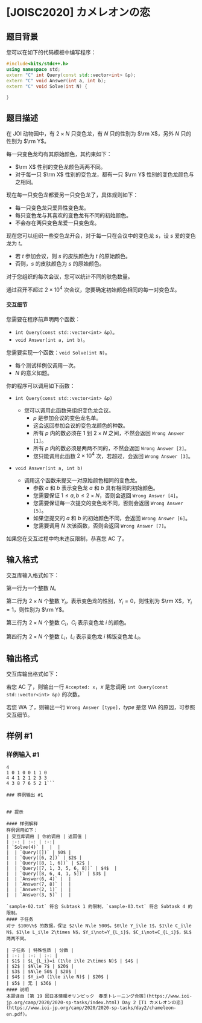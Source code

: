 # [JOISC2020] カメレオンの恋

## 题目背景

您可以在如下的代码模板中编写程序：

```cpp
#include<bits/stdc++.h>
using namespace std;
extern "C" int Query(const std::vector<int> &p);
extern "C" void Answer(int a, int b);
extern "C" void Solve(int N) {
	
}
```

## 题目描述

在 JOI 动物园中，有 $2\times N$ 只变色龙，有 $N$ 只的性别为 $\rm X$，另外 $N$ 只的性别为 $\rm Y$。

每一只变色龙均有其原始颜色，其约束如下：
- $\rm X$ 性别的变色龙颜色两两不同。
- 对于每一只 $\rm X$ 性别的变色龙，都有一只 $\rm Y$ 性别的变色龙颜色与之相同。

现在每一只变色龙都爱另一只变色龙了，具体规则如下：
- 每一只变色龙只爱异性变色龙。
- 每只变色龙与其喜欢的变色龙有不同的初始颜色。
- 不会存在两只变色龙爱一只变色龙。

现在您可以组织一些变色龙开会，对于每一只在会议中的变色龙 $s$，设 $s$ 爱的变色龙为 $t$。

- 若 $t$ 参加会议，则 $s$ 的皮肤颜色为 $t$ 的原始颜色。
- 否则，$s$ 的皮肤颜色为 $s$ 的原始颜色。

对于您组织的每次会议，您可以统计不同的肤色数量。

通过召开不超过 $2\times 10^4$ 次会议，您要确定初始颜色相同的每一对变色龙。

#### 交互细节
您需要在程序前声明两个函数：
- `int Query(const std::vector<int> &p)`。
- `void Answer(int a, int b)`。

您需要实现一个函数：`void Solve(int N)`。
- 每个测试样例仅调用一次。
- $N$ 的意义如题。

你的程序可以调用如下函数：
- `int Query(const std::vector<int> &p)`
   - 您可以调用此函数来组织变色龙会议。
       - $p$ 是参加会议的变色龙名单。
       - 这会返回参加会议的变色龙颜色的种数。
       - 所有 $p$ 内的数必须在 $1$ 到 $2\times N$ 之间，不然会返回 `Wrong Answer [1]`。
       - 所有 $p$ 内的数必须是两两不同的，不然会返回 `Wrong Answer [2]`。
       - 您只能调用此函数 $2\times 10^4$ 次，若超过，会返回 `Wrong Answer [3]`。
     
- `void Answer(int a, int b)`
   - 调用这个函数来提交一对原始颜色相同的变色龙。
       - 参数 $a$ 和 $b$ 表示变色龙 $a$ 和 $b$ 具有相同的初始颜色。
       - 您需要保证 $1\le a,b\le 2\times N$，否则会返回 `Wrong Answer [4]`。
       - 您需要保证每一次提交的变色龙不同，否则会返回 `Wrong Answer [5]`。
       - 如果您提交的 $a$ 和 $b$ 的初始颜色不同，会返回 `Wrong Answer [6]`。
       - 您需要调用 $N$ 次该函数，否则会返回 `Wrong Answer [7]`。
       
如果您在交互过程中均未违反限制，恭喜您 AC 了。

## 输入格式

交互库输入格式如下：

第一行为一个整数 $N$。

第二行为 $2\times N$ 个整数 $Y_i$，表示变色龙的性别，$Y_i=0$，则性别为 $\rm X$，$Y_i=1$，则性别为 $\rm Y$。

第三行为 $2\times N$ 个整数 $C_i$，$C_i$ 表示变色龙 $i$ 的颜色。

第四行为 $2\times N$ 个整数 $L_i$，$L_i$ 表示变色龙 $i$  稀饭变色龙 $L_i$。

## 输出格式

交互库输出格式如下：

若您 AC 了，则输出一行 `Accepted: x`，$x$ 是您调用 `int Query(const std::vector<int> &p)` 的次数。

若您 WA 了，则输出一行 `Wrong Answer [type]`，$type$ 是您 WA 的原因，可参照交互细节。

## 样例 #1

### 样例输入 #1
```
4
1 0 1 0 0 1 1 0
4 4 1 2 1 2 3 3
4 3 8 7 6 5 2 1```

### 样例输出 #1

```
```

## 提示

#### 样例解释
样例调用如下：
| 交互库调用 | 你的调用 | 返回值 |
| :-: | :-: | :-:|
| `Solve(4)` |  |  |
|  | `Query([])` | $0$ |
|  | `Query([6, 2])` | $2$ |
|  | `Query([8, 1, 6])` | $2$ |
|  | `Query([7, 1, 3, 5, 6, 8])` | $4$  |
|  | `Query([8, 6, 4, 1, 5])` | $3$ | 
|  | `Answer(6, 4)` |  |
|  | `Answer(7, 8)` |  |
|  | `Answer(2, 1)` |  |
|  | `Answer(3, 5)` |  |

`sample-02.txt` 符合 Subtask 1 的限制，`sample-03.txt` 符合 Subtask 4 的限制。
#### 子任务
对于 $100\%$ 的数据，保证 $2\le N\le 500$，$0\le Y_i\le 1$，$1\le C_i\le N$，$1\le L_i\le 2\times N$，$Y_i\not=Y_{L_i}$，$C_i\not=C_{L_i}$，$L$ 两两不同。

| 子任务 | 特殊性质 | 分数 |
| :-: | :-: | :-: |
| $1$ | $L_{L_i}=i (1\le i\le 2\times N)$ | $4$ |
| $2$ | $N\le 7$ | $20$ |
| $3$ | $N\le 50$ | $20$ |
| $4$ | $Y_i=0 (1\le i\le N)$ | $20$ |
| $5$ | 无 | $36$ |
#### 说明
本题译自 [第 19 回日本情報オリンピック　春季トレーニング合宿](https://www.ioi-jp.org/camp/2020/2020-sp-tasks/index.html) Day 2 [T1 カメレオンの恋](https://www.ioi-jp.org/camp/2020/2020-sp-tasks/day2/chameleon-en.pdf)。
